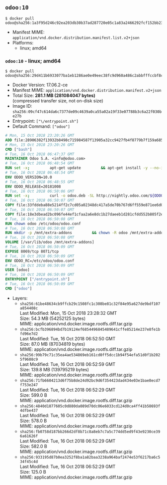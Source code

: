 ## `odoo:10`

```console
$ docker pull odoo@sha256:1a3f95d246c92ea203db30b37ad287720e05c1a83a2466292fcf152bb239110e
```

-	Manifest MIME: `application/vnd.docker.distribution.manifest.list.v2+json`
-	Platforms:
	-	linux; amd64

### `odoo:10` - linux; amd64

```console
$ docker pull odoo@sha256:29d411b6933077ba1eb1286ae0e49eec38fc9d960a486c2abbfffccbf8cb641e
```

-	Docker Version: 17.06.2-ce
-	Manifest MIME: `application/vnd.docker.distribution.manifest.v2+json`
-	Total Size: **281.1 MB (281084047 bytes)**  
	(compressed transfer size, not on-disk size)
-	Image ID: `sha256:09cf47c614da6c7377de09c4639a0ca55a02a19f33e07788b3c6a22f030be27b`
-	Entrypoint: `["\/entrypoint.sh"]`
-	Default Command: `["odoo"]`

```dockerfile
# Mon, 15 Oct 2018 23:20:26 GMT
ADD file:28906382f13932b8498c715984587f13905a32cc9427fb4f8779b7f159a68580 in / 
# Mon, 15 Oct 2018 23:20:26 GMT
CMD ["bash"]
# Tue, 16 Oct 2018 06:47:37 GMT
MAINTAINER Odoo S.A. <info@odoo.com>
# Tue, 16 Oct 2018 06:48:54 GMT
RUN set -x;         apt-get update         && apt-get install -y --no-install-recommends             ca-certificates             curl             node-less             python-gevent             python-pip             python-renderpm             python-support             python-watchdog         && curl -o wkhtmltox.deb -SL http://nightly.odoo.com/extra/wkhtmltox-0.12.1.2_linux-jessie-amd64.deb         && echo '40e8b906de658a2221b15e4e8cd82565a47d7ee8 wkhtmltox.deb' | sha1sum -c -         && dpkg --force-depends -i wkhtmltox.deb         && apt-get -y install -f --no-install-recommends         && apt-get purge -y --auto-remove -o APT::AutoRemove::RecommendsImportant=false -o APT::AutoRemove::SuggestsImportant=false npm         && rm -rf /var/lib/apt/lists/* wkhtmltox.deb         && pip install psycogreen==1.0
# Tue, 16 Oct 2018 06:48:54 GMT
ENV ODOO_VERSION=10.0
# Tue, 16 Oct 2018 06:48:55 GMT
ENV ODOO_RELEASE=20181008
# Tue, 16 Oct 2018 06:50:06 GMT
RUN set -x;         curl -o odoo.deb -SL http://nightly.odoo.com/${ODOO_VERSION}/nightly/deb/odoo_${ODOO_VERSION}.${ODOO_RELEASE}_all.deb         && echo 'b94e32470287957ff4e1111e6c58e85c057f60db odoo.deb' | sha1sum -c -         && dpkg --force-depends -i odoo.deb         && apt-get update         && apt-get -y install -f --no-install-recommends         && rm -rf /var/lib/apt/lists/* odoo.deb
# Tue, 16 Oct 2018 06:50:07 GMT
COPY file:33fddeba88e5214ff2c7cd05a02348dc417a5de70b767d6ff559e871ee6d046a in / 
# Tue, 16 Oct 2018 06:50:07 GMT
COPY file:18e3dbead2bc096fe44ef1cfaa2a6e8dc1b27daeeb1d281cfdd552b805f2e767 in /etc/odoo/ 
# Tue, 16 Oct 2018 06:50:08 GMT
RUN chown odoo /etc/odoo/odoo.conf
# Tue, 16 Oct 2018 06:50:08 GMT
RUN mkdir -p /mnt/extra-addons         && chown -R odoo /mnt/extra-addons
# Tue, 16 Oct 2018 06:50:08 GMT
VOLUME [/var/lib/odoo /mnt/extra-addons]
# Tue, 16 Oct 2018 06:50:09 GMT
EXPOSE 8069/tcp 8071/tcp
# Tue, 16 Oct 2018 06:50:09 GMT
ENV ODOO_RC=/etc/odoo/odoo.conf
# Tue, 16 Oct 2018 06:50:09 GMT
USER [odoo]
# Tue, 16 Oct 2018 06:50:09 GMT
ENTRYPOINT ["/entrypoint.sh"]
# Tue, 16 Oct 2018 06:50:09 GMT
CMD ["odoo"]
```

-	Layers:
	-	`sha256:61be48634cb9ffcb29c1508fc1c308be81c32f84e95a627de9bdf107a854408c`  
		Last Modified: Mon, 15 Oct 2018 23:28:32 GMT  
		Size: 54.3 MB (54252125 bytes)  
		MIME: application/vnd.docker.image.rootfs.diff.tar.gzip
	-	`sha256:bcfb396894bd7b19124ef6854496845489641cffe85214e237e8fe1bfd96e7d2`  
		Last Modified: Tue, 16 Oct 2018 06:52:50 GMT  
		Size: 87.0 MB (87034819 bytes)  
		MIME: application/vnd.docker.image.rootfs.diff.tar.gzip
	-	`sha256:99b79c71c35ea4ae534869eb161cd0ff5dcc1b94f54efa51d0f1b2025f9608c9`  
		Last Modified: Tue, 16 Oct 2018 06:52:59 GMT  
		Size: 139.8 MB (139795219 bytes)  
		MIME: application/vnd.docker.image.rootfs.diff.tar.gzip
	-	`sha256:71fb6604213d6f75b8de24d92bc9d6f354423dad434e03e1bae8ecd7f753e247`  
		Last Modified: Tue, 16 Oct 2018 06:52:29 GMT  
		Size: 599.0 B  
		MIME: application/vnd.docker.image.rootfs.diff.tar.gzip
	-	`sha256:4840d1877605c0d880da089d70dc06e6033cd124d0ca4ff41b58693f4dfbe437`  
		Last Modified: Tue, 16 Oct 2018 06:52:29 GMT  
		Size: 578.0 B  
		MIME: application/vnd.docker.image.rootfs.diff.tar.gzip
	-	`sha256:fb0758d187bb266d2df8b71c8a8eb7c7a5c774dd5ed9f43e9230ce396a61626f`  
		Last Modified: Tue, 16 Oct 2018 06:52:29 GMT  
		Size: 582.0 B  
		MIME: application/vnd.docker.image.rootfs.diff.tar.gzip
	-	`sha256:933195d87b0ea3252f8ba1a82baa3238a964baf2474e53f6217ba6c534f45c4d`  
		Last Modified: Tue, 16 Oct 2018 06:52:29 GMT  
		Size: 125.0 B  
		MIME: application/vnd.docker.image.rootfs.diff.tar.gzip
